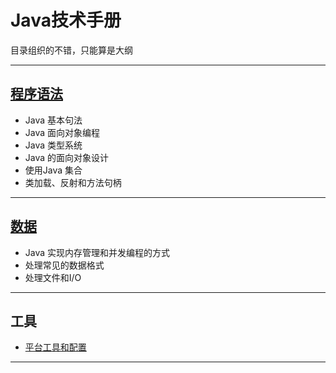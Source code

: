 #   Java技术手册

目录组织的不错，只能算是大纲

----

##  [程序语法](procedural/README.md)
-   Java 基本句法
-   Java 面向对象编程
-   Java 类型系统
-   Java 的面向对象设计
-   使用Java 集合
-   类加载、反射和方法句柄

----

##  [数据](data/README.md)
-   Java 实现内存管理和并发编程的方式
-   处理常见的数据格式
-   处理文件和I/O

----

##  工具
-   [平台工具和配置](tool.md)

----

